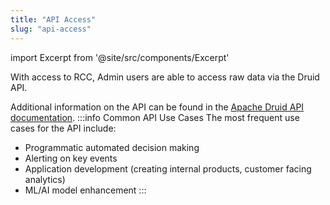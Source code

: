 ```yaml
---
title: "API Access"
slug: "api-access"
---
```

import Excerpt from '@site/src/components/Excerpt'

<Excerpt />

With access to RCC, Admin users are able to access raw data via the Druid API.

Additional information on the API can be found in the [Apache Druid API documentation](https://druid.apache.org/docs/latest/operations/api-reference.html).
:::info Common API Use Cases
The most frequent use cases for the API include:

  * Programmatic automated decision making
  * Alerting on key events
  * Application development (creating internal products, customer facing analytics)
  * ML/AI model enhancement 
:::